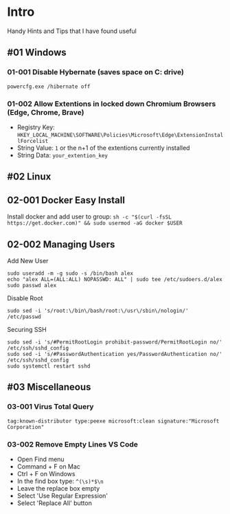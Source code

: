 # Intro
Handy Hints and Tips that I have found useful

## #01 Windows

### 01-001 Disable Hybernate (saves space on C: drive)
```powercfg.exe /hibernate off```

### 01-002 Allow Extentions in locked down Chromium Browsers (Edge, Chrome, Brave)
- Registry Key: ```HKEY_LOCAL_MACHINE\SOFTWARE\Policies\Microsoft\Edge\ExtensionInstallForcelist```
- String Value: ```1``` or the n+1 of the extentions currently installed
- String Data: ```your_extention_key```

## #02 Linux

## 02-001 Docker Easy Install
Install docker and add user to group:
```sh -c "$(curl -fsSL https://get.docker.com)" && sudo usermod -aG docker $USER```

## 02-002 Managing Users
<p id="bkmrk-add-new-user">Add New User</p>
<pre id="bkmrk-sudo-useradd--m--g-s"><code class="language-bash">sudo useradd -m -g sudo -s /bin/bash alex
echo "alex ALL=(ALL:ALL) NOPASSWD: ALL" | sudo tee /etc/sudoers.d/alex
sudo passwd alex</code></pre>
<p id="bkmrk-disable-root">Disable Root</p>
<pre id="bkmrk-%27s%2Froot%3A%5C%2Fbin%5C%2Fbash%2F"><code class="language-bash">sudo sed -i 's/root:\/bin\/bash/root:\/usr\/sbin\/nologin/' /etc/passwd</code></pre>
<p id="bkmrk-securing-ssh">Securing SSH</p>
<pre id="bkmrk-sudo-sed--i-%27s%2F%23perm"><code class="language-bash">sudo sed -i 's/#PermitRootLogin prohibit-password/PermitRootLogin no/' /etc/ssh/sshd_config
sudo sed -i 's/#PasswordAuthentication yes/PasswordAuthentication no/' /etc/ssh/sshd_config
sudo systemctl restart sshd</code></pre>
<p id="bkmrk-%C2%A0"></p>
<p id="bkmrk-"></p>

## #03 Miscellaneous
### 03-001 Virus Total Query
```tag:known-distributor type:peexe microsoft:clean signature:"Microsoft Corporation"```

### 03-002 Remove Empty Lines VS Code
- Open Find menu
- Command + F on Mac
- Ctrl + F on Windows
- In the find box type: ```^(\s)*$\n```
- Leave the replace box empty
- Select 'Use Regular Expression'
- Select 'Replace All' button 
